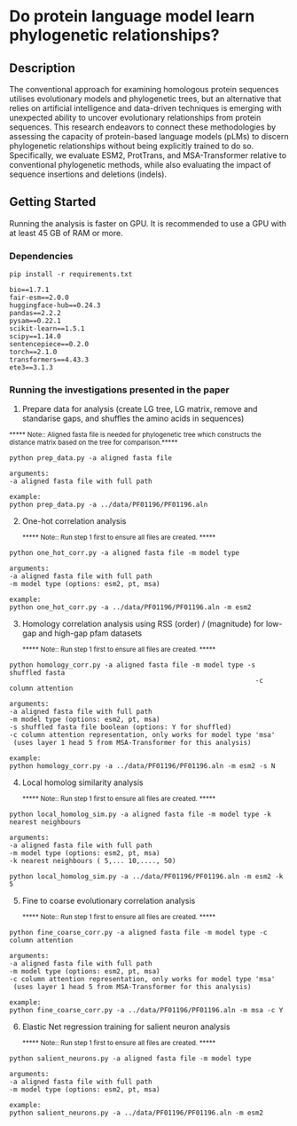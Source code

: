 # Do protein language model learn phylogenetic relationships?

## Description
The conventional approach for examining homologous protein sequences utilises evolutionary models and phylogenetic trees, but an alternative that relies on artificial intelligence
and data-driven techniques is emerging with unexpected ability to uncover evolutionary relationships from protein sequences.
This research endeavors to connect these methodologies by assessing the capacity of protein-based language models (pLMs)
to discern phylogenetic relationships without being explicitly trained to do so. Specifically, we evaluate ESM2, ProtTrans, and
MSA-Transformer relative to conventional phylogenetic methods, while also evaluating the impact of sequence insertions and
deletions (indels). 

## Getting Started

Running the analysis is faster on GPU. It is recommended to use a GPU with at least 45 GB of RAM or more.

### Dependencies
```
pip install -r requirements.txt

bio==1.7.1
fair-esm==2.0.0
huggingface-hub==0.24.3
pandas==2.2.2
pysam==0.22.1
scikit-learn==1.5.1
scipy==1.14.0
sentencepiece==0.2.0
torch==2.1.0
transformers==4.43.3
ete3==3.1.3
```

### Running the investigations presented in the paper

1. Prepare data for analysis (create LG tree, LG matrix, remove and standarise gaps, and shuffles the amino acids in sequences)

<sub> ***** Note:: Aligned fasta file is needed for phylogenetic tree which constructs the distance matrix based on the tree for comparison.***** </sub>

```
python prep_data.py -a aligned fasta file

arguments:
-a aligned fasta file with full path

example:
python prep_data.py -a ../data/PF01196/PF01196.aln
```
2. One-hot correlation analysis

   <sub> ***** Note:: Run step 1 first to ensure all files are created. ***** </sub>
```
python one_hot_corr.py -a aligned fasta file -m model type

arguments:
-a aligned fasta file with full path
-m model type (options: esm2, pt, msa)

example:
python one_hot_corr.py -a ../data/PF01196/PF01196.aln -m esm2
```
3. Homology correlation analysis using RSS (order) / (magnitude) for low-gap and high-gap pfam datasets

   <sub> ***** Note:: Run step 1 first to ensure all files are created. ***** </sub>
```
python homology_corr.py -a aligned fasta file -m model type -s shuffled fasta
                                                              -c column attention

arguments:
-a aligned fasta file with full path
-m model type (options: esm2, pt, msa)
-s shuffled fasta file boolean (options: Y for shuffled)
-c column attention representation, only works for model type 'msa'
 (uses layer 1 head 5 from MSA-Transformer for this analysis)

example:
python homology_corr.py -a ../data/PF01196/PF01196.aln -m esm2 -s N
```
4. Local homolog similarity analysis
   
   <sub> ***** Note:: Run step 1 first to ensure all files are created. ***** </sub>
```
python local_homolog_sim.py -a aligned fasta file -m model type -k nearest neighbours

arguments:
-a aligned fasta file with full path
-m model type (options: esm2, pt, msa)
-k nearest neighbours ( 5,... 10,...., 50)

python local_homolog_sim.py -a ../data/PF01196/PF01196.aln -m esm2 -k 5
```

5. Fine to coarse evolutionary correlation analysis

   <sub> ***** Note:: Run step 1 first to ensure all files are created. ***** </sub>
```
python fine_coarse_corr.py -a aligned fasta file -m model type -c column attention

arguments:
-a aligned fasta file with full path
-m model type (options: esm2, pt, msa)
-c column attention representation, only works for model type 'msa'
 (uses layer 1 head 5 from MSA-Transformer for this analysis)

example:
python fine_coarse_corr.py -a ../data/PF01196/PF01196.aln -m msa -c Y
```
6. Elastic Net regression training for salient neuron analysis

   <sub> ***** Note:: Run step 1 first to ensure all files are created. ***** </sub>
```
python salient_neurons.py -a aligned fasta file -m model type

arguments:
-a aligned fasta file with full path
-m model type (options: esm2, pt, msa)

example:
python salient_neurons.py -a ../data/PF01196/PF01196.aln -m esm2

```

